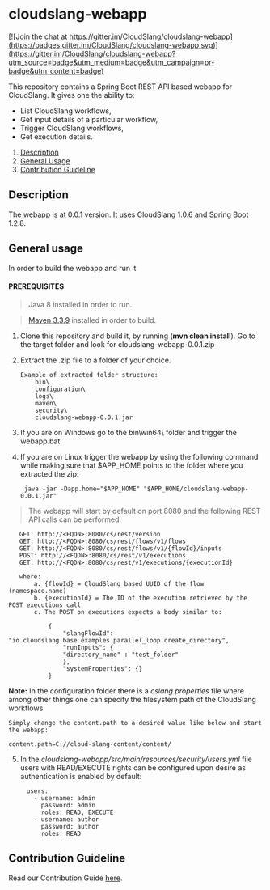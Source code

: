 # cloudslang-webapp

[![Join the chat at https://gitter.im/CloudSlang/cloudslang-webapp](https://badges.gitter.im/CloudSlang/cloudslang-webapp.svg)](https://gitter.im/CloudSlang/cloudslang-webapp?utm_source=badge&utm_medium=badge&utm_campaign=pr-badge&utm_content=badge)

This repository contains a Spring Boot REST API based webapp for CloudSlang.
It gives one the ability to:
 *  List CloudSlang workflows, 
 *  Get input details of a particular workflow, 
 *  Trigger CloudSlang workflows,
 *  Get execution details.

1. [Description](#description)
2. [General Usage](#general-usage)
3. [Contribution Guideline](contribution-guideline)

<a name="description"/>

## Description

The webapp is at 0.0.1 version.
It uses CloudSlang 1.0.6 and Spring Boot 1.2.8.

<a name="general-usage"/>

## General usage

In order to build the webapp and run it

#### PREREQUISITES

> Java 8 installed in order to run.

> [Maven 3.3.9](https://archive.apache.org/dist/maven/maven-3/3.3.9/binaries/) installed in order to build. 

1. Clone this repository and build it, by running (**mvn clean install**).
   Go to the target folder and look for cloudslang-webapp-0.0.1.zip

2. Extract the .zip file to a folder of your choice.
   
   ```
   Example of extracted folder structure:
       bin\
       configuration\
       logs\
       maven\
       security\
       cloudslang-webapp-0.0.1.jar
   ```
   
3. If you are on Windows go to the bin\win64\ folder and trigger the webapp.bat
4. If you are on Linux trigger the webapp by using the following command while making sure that $APP_HOME points to
   the folder where you extracted the zip:
   
   ```
    java -jar -Dapp.home="$APP_HOME" "$APP_HOME/cloudslang-webapp-0.0.1.jar"
   ```
> The webapp will start by default on port 8080 and the following REST API calls 
can be performed:
 
 ```
    GET: http://<FQDN>:8080/cs/rest/version
    GET: http://<FQDN>:8080/cs/rest/flows/v1/flows
    GET: http://<FQDN>:8080/cs/rest/flows/v1/{flowId}/inputs
    POST: http://<FQDN>:8080/cs/rest/v1/executions
    GET: http://<FQDN>:8080/cs/rest/v1/executions/{executionId}
    
    where:
        a. {flowId} = CloudSlang based UUID of the flow (namespace.name)
        b. {executionId} = The ID of the execution retrieved by the POST executions call
        c. The POST on executions expects a body similar to:
        
            {    
                "slangFlowId": "io.cloudslang.base.examples.parallel_loop.create_directory",
                "runInputs": {
                "directory_name" : "test_folder"
                },
                "systemProperties": {}
            }
 
 ```   
 **Note:** In the configuration folder there is a _cslang.properties_ file where among other things 
 one can specify the filesystem path of the CloudSlang workflows.
 
    Simply change the content.path to a desired value like below and start the webapp: 
 
    content.path=C://cloud-slang-content/content/
5. In the _cloudslang-webapp/src/main/resources/security/users.yml_ file users with READ/EXECUTE rights
  can be configured upon desire as authentication is enabled by default: 
  ```application:
       users:
         - username: admin
           password: admin
           roles: READ, EXECUTE
         - username: author
           password: author
           roles: READ
  ```
<a name="contribution-guideline"/>                                       
                                       
## Contribution Guideline
                                       
Read our Contribution Guide [here](CONTRIBUTING.md).   
